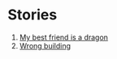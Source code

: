 # Stories
1. [My best friend is a dragon](my-best-friend-is-a-dragon-example.md)
2. [Wrong building](wrong-building-8.md)
